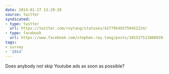 ```yaml
---
date: 2014-01-27 13:29:28
source: twitter
syndicated:
- type: twitter
  url: https://twitter.com/roytang/statuses/427795493750452224/
- type: facebook
  url: https://www.facebook.com/stephen.roy.tang/posts/10152751380803912
tags:
- survey
- '2014'
---
```


Does anybody *not* skip Youtube ads as soon as possible?